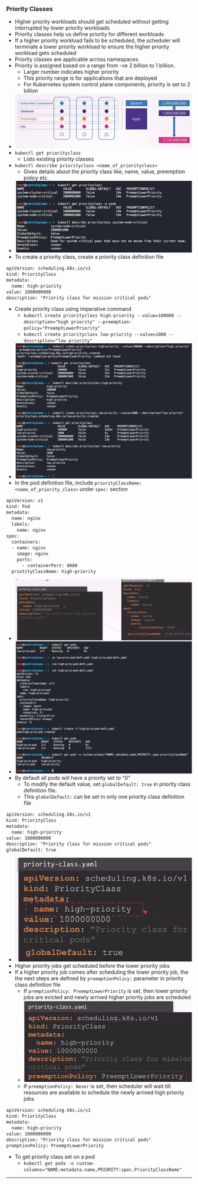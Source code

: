 
### Priority Classes

- Higher priority workloads should get scheduled without getting interrupted by lower priority workloads
- Priority classes help us define priority for different workloads
- If a higher priority workload fails to be scheduled, the scheduler will terminate a lower priority workload to ensure the higher priority workload gets scheduled
- Priority classes are applicable across namespaces.
- Priority is assigned based on a range from -ve 2 billion to 1 billion.
	- Larger number indicates higher priority
	- This priority range is for applications that are deployed
	- For Kubernetes system control plane components, priority is set to 2 billion
- ![priorityclass.png](Attachments/priorityclass.png)
- `kubectl get priorityclass`
	- Lists existing priority classes
- `kubectl describe priorityclass <name_of_priorityclass>`
	- Gives details about the priority class like, name, value, preemption policy etc.
- ![getdescribepriorityclass.png](Attachments/getdescribepriorityclass.png)
- To create a priority class, create a priority class definition file
```
apiVersion: scheduling.k8s.io/v1
kind: PriorityClass
metadata:
  name: high-priority
value: 1000000000
description: "Priority class for mission critical pods"
```
- Create priority class using imperative command
	- `kubectl create priorityclass high-priority --value=100000 --description="high priority" --preemption-policy="PreemptLowerPriority"`
	- `kubectl create priorityclass low-priority --value=1000 --description="low priority"`
- ![priorityclasscreate.png](Attachments/priorityclasscreate.png)
- In the pod definition file, include `priorityClassName: <name_of_priority_class>` under `spec:` section
```
apiVersion: v1
kind: Pod
metadata:
  name: nginx
  labels:
    name: nginx
spec:
  containers:
  - name: nginx
    image: nginx
    ports:
      - containerPort: 8080
  priotityClassName: high-priority
```
- ![priorityclassdefnfile-1.png](Attachments/priorityclassdefnfile-1.png)
- ![assignpodstopriorityclass.png](Attachments/assignpodstopriorityclass.png)
- By default all pods will have a priority set to "0"
	- To modify the default value, set `globalDefault: true` in priority class definition file.
	- This `globalDefault:` can be set in only one priority class definition file
```
apiVersion: scheduling.k8s.io/v1
kind: PriorityClass
metadata:
  name: high-priority
value: 1000000000
description: "Priority class for mission critical pods"
globalDefault: true
```
- ![priorityclassdefnfile-2.png](Attachments/priorityclassdefnfile-2.png)
- Higher priority jobs get scheduled before the lower priority jobs
- If a higher priority job comes after scheduling the lower priority job, the the next steps are defined by `preemptionPolicy:` parameter in priority class definition file
	- If `premptionPolicy: PreemptLowerPriority` is set, then lower priority jobs are evicted and newly arrived higher priority jobs are scheduled
	- ![priorityclassdefnfile-3.png](Attachments/priorityclassdefnfile-3.png)
	- If `preemptionPolicy: Never` is set, then scheduler will wait till resources are available to schedule the newly arrived high priority jobs
```
apiVersion: scheduling.k8s.io/v1
kind: PriorityClass
metadata:
  name: high-priority
value: 1000000000
description: "Priority class for mission critical pods"
premptionPolicy: PreemptLowerPriority
```
- To get priority class set on a pod
	- `kubectl get pods -o custom-columns="NAME:metadata.name,PRIORITY:spec.PriorityClassName"`



---
